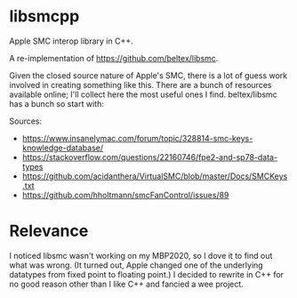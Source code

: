 # libsmcpp

Apple SMC interop library in C++.

A re-implementation of https://github.com/beltex/libsmc.

Given the closed source nature of Apple's SMC, there is a lot of guess work
involved in creating something like this. There are a bunch of resources
available online; I'll collect here the most useful ones I find. beltex/libsmc 
has a bunch so start with:

Sources:
  - https://www.insanelymac.com/forum/topic/328814-smc-keys-knowledge-database/
  - https://stackoverflow.com/questions/22160746/fpe2-and-sp78-data-types
  - https://github.com/acidanthera/VirtualSMC/blob/master/Docs/SMCKeys.txt
  - https://github.com/hholtmann/smcFanControl/issues/89

# Relevance

I noticed libsmc wasn't working on my MBP2020, so I dove it to find out what
was wrong. (It turned out, Apple changed one of the underlying datatypes from
fixed point to floating point.) I decided to rewrite in C++ for no good reason
other than I like C++ and fancied a wee project.
